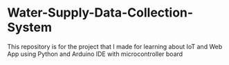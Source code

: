 # Water-Supply-Data-Collection-System
This repository is for the project that I made for learning about IoT and Web App using Python and Arduino IDE with microcontroller board
